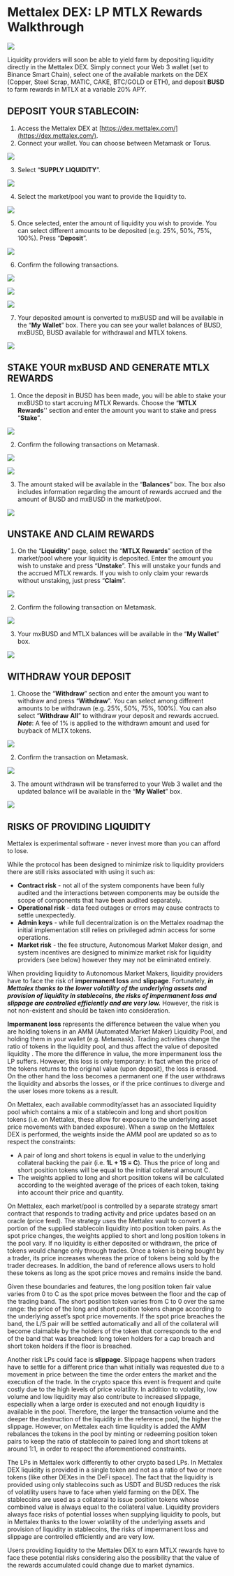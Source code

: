 # Mettalex DEX: LP MTLX Rewards Walkthrough

![](.gitbook/assets/mettalex-dex-walkthrough.png)

Liquidity providers will soon be able to yield farm by depositing liquidity directly in the Mettalex DEX. Simply connect your Web 3 wallet \(set to Binance Smart Chain\), select one of the available markets on the DEX \(Copper, Steel Scrap, MATIC, CAKE, BTC/GOLD or ETH\), and deposit **BUSD** to farm rewards in MTLX at a variable 20% APY.

## DEPOSIT YOUR STABLECOIN:

1. Access the Mettalex DEX at [https://dex.mettalex.com/](https://dex.mettalex.com/).
2. Connect your wallet. You can choose between Metamask or Torus.

![](.gitbook/assets/image%20%286%29.png)

 3. Select “**SUPPLY** **LIQUIDITY**”.

![](.gitbook/assets/2%20%282%29.png)

4. Select the market/pool you want to provide the liquidity to.

![](.gitbook/assets/bsc-deposit-1.png)

5. Once selected, enter the amount of liquidity you wish to provide. You can select different amounts to be deposited \(e.g. 25%, 50%, 75%, 100%\). Press “**Deposit**”.

![](.gitbook/assets/bsc-deposit-2.png)

6. Confirm the following transactions.

 

![](.gitbook/assets/5%20%281%29.png)

![](.gitbook/assets/7.png)

![](.gitbook/assets/6.png)

7. Your deposited amount is converted to mxBUSD and will be available in the “**My** **Wallet**” box. There you can see your wallet balances of BUSD, mxBUSD, BUSD available for withdrawal and MTLX tokens.

![](.gitbook/assets/bsc-deposit-6.png)

## STAKE YOUR mxBUSD AND GENERATE MTLX REWARDS

1. Once the deposit in BUSD has been made, you will be able to stake your mxBUSD to start accruing MTLX Rewards. Choose the “**MTLX** **Rewards**'' section and enter the amount you want to stake and press “**Stake**”.

![](.gitbook/assets/stake1.png)

2. Confirm the following transactions on Metamask.

![](.gitbook/assets/11.png)

![](.gitbook/assets/10.png)

3. The amount staked will be available in the “**Balances**” box. The box also includes information regarding the amount of rewards accrued and the amount of BUSD and mxBUSD in the market/pool.

![](.gitbook/assets/stake-4.png)

## UNSTAKE AND CLAIM REWARDS

1. On the “**Liquidity**” page, select the “**MTLX** **Rewards**” section of the market/pool where your liquidity is deposited. Enter the amount you wish to unstake and press “**Unstake**”. This will unstake your funds and the accrued MTLX rewards. If you wish to only claim your rewards without unstaking, just press “**Claim**”.

![](.gitbook/assets/unstake1.png)

2. Confirm the following transaction on Metamask.

![](.gitbook/assets/14.png)

3. Your mxBUSD and MTLX balances will be available in the “**My Wallet**” box. 

![](.gitbook/assets/unstake3.png)

## WITHDRAW YOUR DEPOSIT

1. Choose the “**Withdraw**” section and enter the amount you want to withdraw and press “**Withdraw**”. You can select among different amounts to be withdrawn \(e.g. 25%, 50%, 75%, 100%\). You can also select “**Withdraw** **All**” to withdraw your deposit and rewards accrued. _**Note**_: A fee of 1% is applied to the withdrawn amount and used for buyback of MLTX tokens.

![](.gitbook/assets/with1.png)

2. Confirm the transaction on Metamask.

![](.gitbook/assets/17.png)

3. The amount withdrawn will be transferred to your Web 3 wallet and the updated balance will be available in the “**My** **Wallet**” box.

![](.gitbook/assets/with3.png)

## RISKS OF PROVIDING LIQUIDITY

Mettalex is experimental software - never invest more than you can afford to lose.  

While the protocol has been designed to minimize risk to liquidity providers there are still risks associated with using it such as:

* **Contract risk** - not all of the system components have been fully audited and the interactions between components may be outside the scope of components that have been audited separately.
* **Operational risk** - data feed outages or errors may cause contracts to settle unexpectedly.
* **Admin keys** - while full decentralization is on the Mettalex roadmap the initial implementation still relies on privileged admin access for some operations.
* **Market risk** - the fee structure, Autonomous Market Maker design, and system incentives are designed to minimize market risk for liquidity providers \(see below\) however they may not be eliminated entirely. 

When providing liquidity to Autonomous Market Makers, liquidity providers have to face the risk of **impermanent loss** and **slippage**. Fortunately, _**in Mettalex thanks to the lower volatility of the underlying assets and provision of liquidity in stablecoins, the risks of impermanent loss and slippage are controlled efficiently and are very low.**_ However, the risk is not non-existent and should be taken into consideration.

**Impermanent loss** represents the difference between the value when you are holding tokens in an AMM \(Automated Market Maker\) Liquidity Pool, and holding them in your wallet \(e.g. Metamask\). Trading activities change the ratio of tokens in the liquidity pool, and thus affect the value of deposited liquidity . The more the difference in value, the more impermanent loss the LP suffers. However, this loss is only temporary: in fact when the price of the tokens returns to the original value \(upon deposit\), the loss is erased. On the other hand the loss becomes a permanent one if the user withdraws the liquidity and absorbs the losses, or if the price continues to diverge and the user loses more tokens as a result.

On Mettalex, each available commodity/asset has an associated liquidity pool which contains a mix of a stablecoin and long and short position tokens \(i.e. on Mettalex, these allow for exposure to the underlying asset price movements with banded exposure\). When a swap on the Mettalex DEX is performed, the weights inside the AMM pool are updated so as to respect the constraints:

* A pair of long and short tokens is equal in value to the underlying collateral backing the pair \(i.e. **1L + 1S = C**\). Thus the price of long and short position tokens will be equal to the initial collateral amount C.
* The weights applied to long and short position tokens will be calculated according to the weighted average of the prices of each token, taking into account their price and quantity.

On Mettalex, each market/pool is controlled by a separate strategy smart contract that responds to trading activity and price updates based on an oracle \(price feed\). The strategy uses the Mettalex vault to convert a portion of the supplied stablecoin liquidity into position token pairs. As the spot price changes, the weights applied to short and long position tokens in the pool vary. If no liquidity is either deposited or withdrawn, the price of tokens would change only through trades. Once a token is being bought by a trader, its price increases whereas the price of tokens being sold by the trader decreases. In addition, the band of reference allows users to hold these tokens as long as the spot price moves and remains inside the band.

Given these boundaries and features, the long position token fair value varies from 0 to C as the spot price moves between the floor and the cap of the trading band. The short position token varies from C to 0 over the same range: the price of the long and short position tokens change according to the underlying asset’s spot price movements. If the spot price breaches the band, the L/S pair will be settled automatically and all of the collateral will become claimable by the holders of the token that corresponds to the end of the band that was breached: long token holders for a cap breach and short token holders if the floor is breached.

Another risk LPs could face is **slippage**. Slippage happens when traders have to settle for a different price than what initially was requested due to a movement in price between the time the order enters the market and the execution of the trade. In the crypto space this event is frequent and quite costly due to the high levels of price volatility. In addition to volatility, low volume and low liquidity may also contribute to increased slippage, especially when a large order is executed and not enough liquidity is available in the pool. Therefore, the larger the transaction volume and the deeper the destruction of the liquidity in the reference pool, the higher the slippage. However, on Mettalex each time liquidity is added the AMM rebalances the tokens in the pool by minting or redeeming position token pairs to keep the ratio of stablecoin to paired long and short tokens at around 1:1, in order to respect the aforementioned constraints.

The LPs in Mettalex work differently to other crypto based LPs. In Mettalex DEX liquidity is provided in a single token and not as a ratio of two or more tokens \(like other DEXes in the DeFi space\). The fact that the liquidity is provided using only stablecoins such as USDT and BUSD reduces the risk of volatility users have to face when yield farming on the DEX. The stablecoins are used as a collateral to issue position tokens whose combined value is always equal to the collateral value. Liquidity providers always face risks of potential losses when supplying liquidity to pools, but in Mettalex thanks to the lower volatility of the underlying assets and provision of liquidity in stablecoins, the risks of impermanent loss and slippage are controlled efficiently and are very low.

Users providing liquidity to the Mettalex DEX to earn MTLX rewards have to face these potential risks considering also the possibility that the value of the rewards accumulated could change due to market dynamics.

